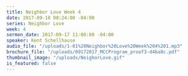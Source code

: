 ```yaml
---
title: Neighbor Love Week 4
date: 2017-09-18 08:24:00 -04:00
series: Neighbor Love
week: 4
sermon_date: 2017-09-17 11:00:00 -04:00
speaker: Kent Schellhause
audio_file: "/uploads/1-01%20Neighbor%20Love%20Week%204%201.mp3"
brochure_file: "/uploads/09172017_MCCProgram_proof3-d4ba8c.pdf"
thumbnail_image: "/uploads/NeighorLove.gif"
is_featured: false
---
```


